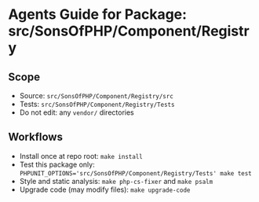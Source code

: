 # Agents Guide for Package: src/SonsOfPHP/Component/Registry

## Scope

- Source: `src/SonsOfPHP/Component/Registry/src`
- Tests: `src/SonsOfPHP/Component/Registry/Tests`
- Do not edit: any `vendor/` directories

## Workflows

- Install once at repo root: `make install`
- Test this package only: `PHPUNIT_OPTIONS='src/SonsOfPHP/Component/Registry/Tests' make test`
- Style and static analysis: `make php-cs-fixer` and `make psalm`
- Upgrade code (may modify files): `make upgrade-code`

